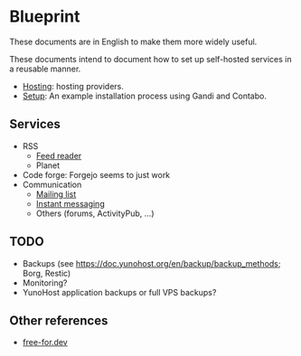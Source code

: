 # Blueprint

These documents are in English to make them more widely useful.

These documents intend to document how to set up self-hosted services in a reusable manner.

* [Hosting](hosting.org): hosting providers.
* [Setup](setup.md): An example installation process using Gandi and Contabo.

## Services

* RSS
  * [Feed reader](feed-reader.md)
  * Planet
* Code forge: Forgejo seems to just work
* Communication
  * [Mailing list](mailing-list.md)
  * [Instant messaging](instant-messaging.md)
  * Others (forums, ActivityPub, ...)

## TODO

* Backups (see <https://doc.yunohost.org/en/backup/backup_methods>; Borg, Restic)
* Monitoring?
* YunoHost application backups or full VPS backups?

## Other references

* [free-for.dev](https://free-for.dev/)
